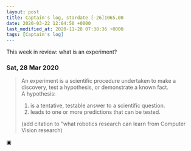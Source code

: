 ```yaml
---
layout: post
title: Captain's log, stardate [-26]1065.00
date: 2020-03-22 12:04:50 +0000
last_modified_at: 2020-11-28 07:38:36 +0000
tags: [Captain's log]
---
```


This week in review: what is an experiment?

<!-- more -->

### Sat, 28 Mar 2020

> An experiment is a scientific procedure undertaken to make a discovery, test a
> hypothesis, or demonstrate a known fact.  
> A hypothesis:
>
> 1. is a tentative, testable answer to a scientific question.
> 2. leads to one or more predictions that can be tested.
>
> (add citation to "what robotics research can learn from Computer Vision research)

▣
